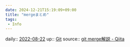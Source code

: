 ```yaml
---
date: 2024-12-21T15:19:09+09:00
title: "mergeまとめ"
tags:
 - Info
---
```


daily:: [2022-08-22](Daily_Note/2022-08-22.md)
up:: [Git](../Bar/App/Git.md)
source:: [git merge解説 - Qiita](https://qiita.com/yunano/items/9f48fedca0a58f3befd1)

